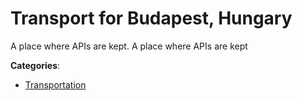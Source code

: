 # Transport for Budapest, Hungary

A place where APIs are kept. A place where APIs are kept

**Categories**:

- [Transportation](https://github/apis-list/apis-list#transportation)



